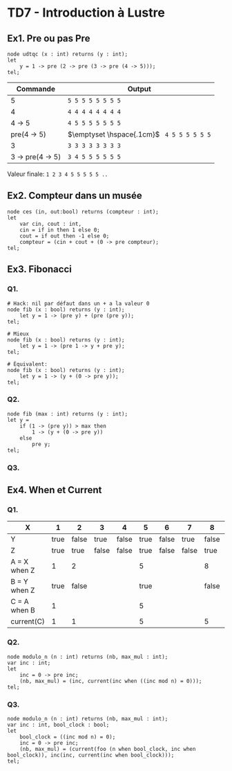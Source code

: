 # TD7 - Introduction à Lustre

## Ex1. Pre ou pas Pre

```lustre
node udtqc (x : int) returns (y : int);
let 
	y = 1 -> pre (2 -> pre (3 -> pre (4 -> 5)));
tel;
```
Commande | Output
--|------------------
5 | `5 5 5 5 5 5 5 5`
4 | `4 4 4 4 4 4 4 4`
4 $\rightarrow$ 5| `4 5 5 5 5 5 5 5`
pre(4 $\rightarrow$ 5) | $\emptyset \hspace{.1cm}$ ` 4 5 5 5 5 5 5`
3 | `3 3 3 3 3 3 3 3`
3 $\rightarrow$ pre(4 $\rightarrow$ 5) | `3 4 5 5 5 5 5 5`

Valeur finale: `1 2 3 4 5 5 5 5 5 ..`

## Ex2. Compteur dans un musée

```lustre
node ces (in, out:bool) returns (compteur : int);
let
	var cin, cout : int,
	cin = if in then 1 else 0;
	cout = if out then -1 else 0;
	compteur = (cin + cout + (0 -> pre compteur);
tel;
```

## Ex3. Fibonacci

### Q1.

```lustre
# Hack: nil par défaut dans un + a la valeur 0
node fib (x : bool) returns (y : int);
	let y = 1 -> (pre y) + (pre (pre y));
tel;

# Mieux
node fib (x : bool) returns (y : int);
	let y = 1 -> (pre 1 -> y + pre y);
tel;

# Équivalent:
node fib (x : bool) returns (y : int);
	let y = 1 -> (y + (0 -> pre y));
tel;
```

### Q2.

```lustre
node fib (max : int) returns (y : int);
let y = 
	if (1 -> (pre y)) > max then
		1 -> (y + (0 -> pre y))
	else
		pre y;
tel;
```

### Q3.

## Ex4. When et Current

### Q1.

X            | 1     | 2     | 3     | 4     | 5     | 6     | 7     | 8     | 9     |
-------------|-------|-------|-------|-------|-------|-------|-------|-------|-------|
Y            | true  | false | true  | false | true  | false | true  | false | true  |
Z            | true  | true  | false | false | true  | false | false | true  | false |
A = X when Z | 1     | 2     |       |       | 5     |       |       | 8     |       |
B = Y when Z | true  | false |       |       | true  |       |       | false |       |
C = A when B | 1     |       |       |       | 5     |       |       |       |       |
current(C)   | 1     | 1     |       |       | 5     |       |       | 5     |       |

### Q2. 

```lustre
node modulo_n (n : int) returns (nb, max_mul : int);
var inc : int;
let 
	inc = 0 -> pre inc;
	(nb, max_mul) = (inc, current(inc when ((inc mod n) = 0)));
tel;
```

### Q3.

```lustre
node modulo_n (n : int) returns (nb, max_mul : int);
var inc : int, bool_clock : bool;
let 
	bool_clock = ((inc mod n) = 0);
	inc = 0 -> pre inc;
	(nb, max_mul) = (current(foo (n when bool_clock, inc when bool_clock)), inc(inc, current(inc when bool_clock)));
tel;
```
